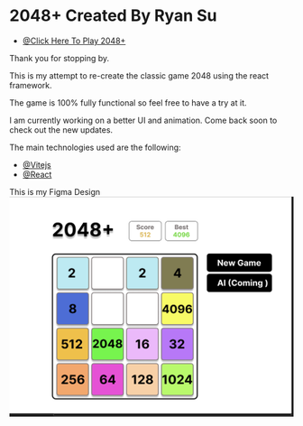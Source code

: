 # 2048+ Created By Ryan Su

- [@Click Here To Play 2048+](https://ryansu1130.github.io/2048/)

Thank you for stopping by.

This is my attempt to re-create the classic game 2048 using the react framework.

The game is 100% fully functional so feel free to have a try at it.

I am currently working on a better UI and animation. Come back soon to check out the new updates.

The main technologies used are the following:
- [@Vitejs](https://vitejs.dev/)
- [@React](https://vitejs.dev/)

This is my Figma Design
![Design](./public/design.png)

